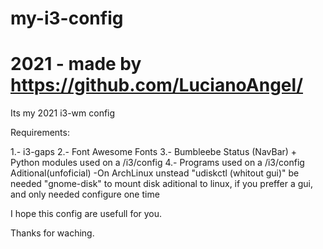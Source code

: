 # my-i3-config
# 2021 - made by https://github.com/LucianoAngel/

Its my 2021 i3-wm config

Requirements:

1.- i3-gaps
2.- Font Awesome Fonts
3.- Bumbleebe Status (NavBar) + Python modules used on a /i3/config
4.- Programs used on a /i3/config
Aditional(unfoficial)
-On ArchLinux unstead "udiskctl (whitout gui)" be needed "gnome-disk" to mount disk aditional to linux, if you preffer a gui, and only needed configure one time

I hope this config are usefull for you.

Thanks for waching.
